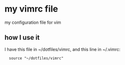 # my vimrc file
my configuration file for vim

## how I use it
I have this file in ~/dotfiles/vimrc, and this line in ~/.vimrc:

```vim
  source "~/dotfiles/vimrc"
 ```
